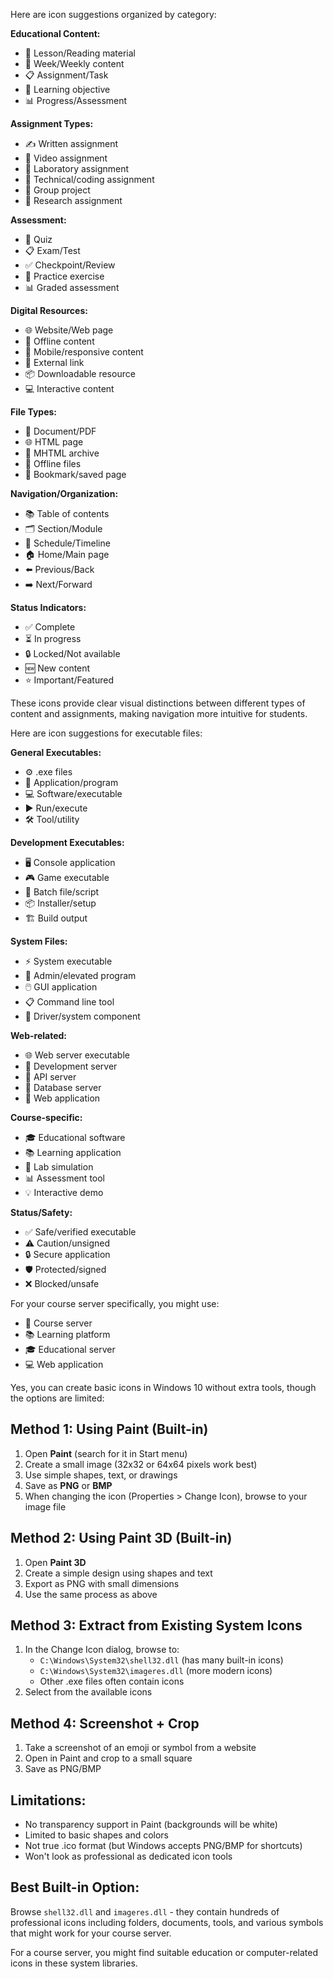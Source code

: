 Here are icon suggestions organized by category:

**Educational Content:**
- 📖 Lesson/Reading material
- 📝 Week/Weekly content
- 📋 Assignment/Task
- 🎯 Learning objective
- 📊 Progress/Assessment

**Assignment Types:**
- ✍️ Written assignment
- 🎥 Video assignment
- 🧪 Laboratory assignment
- 📐 Technical/coding assignment
- 👥 Group project
- 🔬 Research assignment

**Assessment:**
- 📝 Quiz
- 📋 Exam/Test
- ✅ Checkpoint/Review
- 🎯 Practice exercise
- 📊 Graded assessment

**Digital Resources:**
- 🌐 Website/Web page
- 💾 Offline content
- 📱 Mobile/responsive content
- 🔗 External link
- 📦 Downloadable resource
- 💻 Interactive content

**File Types:**
- 📄 Document/PDF
- 🌐 HTML page
- 📁 MHTML archive
- 💾 Offline files
- 🔗 Bookmark/saved page

**Navigation/Organization:**
- 📚 Table of contents
- 🗂️ Section/Module
- 📅 Schedule/Timeline
- 🏠 Home/Main page
- ⬅️ Previous/Back
- ➡️ Next/Forward

**Status Indicators:**
- ✅ Complete
- ⏳ In progress
- 🔒 Locked/Not available
- 🆕 New content
- ⭐ Important/Featured

These icons provide clear visual distinctions between different types of content and assignments, making navigation more intuitive for students.

Here are icon suggestions for executable files:

**General Executables:**
- ⚙️ .exe files
- 🔧 Application/program
- 💻 Software/executable
- ▶️ Run/execute
- 🛠️ Tool/utility

**Development Executables:**
- 🖥️ Console application
- 🎮 Game executable
- 🔄 Batch file/script
- 📦 Installer/setup
- 🏗️ Build output

**System Files:**
- ⚡ System executable
- 🔐 Admin/elevated program
- 🖱️ GUI application
- 📋 Command line tool
- 🔌 Driver/system component

**Web-related:**
- 🌐 Web server executable
- 🚀 Development server
- 📡 API server
- 💾 Database server
- 🔗 Web application

**Course-specific:**
- 🎓 Educational software
- 📚 Learning application
- 🧪 Lab simulation
- 📊 Assessment tool
- 💡 Interactive demo

**Status/Safety:**
- ✅ Safe/verified executable
- ⚠️ Caution/unsigned
- 🔒 Secure application
- 🛡️ Protected/signed
- ❌ Blocked/unsafe

For your course server specifically, you might use:
- 🚀 Course server
- 📚 Learning platform
- 🎓 Educational server
- 💻 Web application

Yes, you can create basic icons in Windows 10 without extra tools, though the options are limited:

## Method 1: Using Paint (Built-in)
1. Open **Paint** (search for it in Start menu)
2. Create a small image (32x32 or 64x64 pixels work best)
3. Use simple shapes, text, or drawings
4. Save as **PNG** or **BMP**
5. When changing the icon (Properties > Change Icon), browse to your image file

## Method 2: Using Paint 3D (Built-in)
1. Open **Paint 3D**
2. Create a simple design using shapes and text
3. Export as PNG with small dimensions
4. Use the same process as above

## Method 3: Extract from Existing System Icons
1. In the Change Icon dialog, browse to:
   - `C:\Windows\System32\shell32.dll` (has many built-in icons)
   - `C:\Windows\System32\imageres.dll` (more modern icons)
   - Other .exe files often contain icons
2. Select from the available icons

## Method 4: Screenshot + Crop
1. Take a screenshot of an emoji or symbol from a website
2. Open in Paint and crop to a small square
3. Save as PNG/BMP

## Limitations:
- No transparency support in Paint (backgrounds will be white)
- Limited to basic shapes and colors
- Not true .ico format (but Windows accepts PNG/BMP for shortcuts)
- Won't look as professional as dedicated icon tools

## Best Built-in Option:
Browse `shell32.dll` and `imageres.dll` - they contain hundreds of professional icons including folders, documents, tools, and various symbols that might work for your course server.

For a course server, you might find suitable education or computer-related icons in these system libraries.